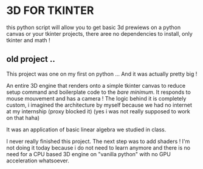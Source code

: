 # 3D FOR TKINTER

this python script will allow you to get basic 3d prewiews on a python canvas or your tkinter projects, there aree no dependencies to install, only tkinter and math !

## old project ..

This project was one on my first on python ... And it was actually pretty big !

An entire 3D engine that renders onto a simple tkinter canvas to reduce setup command and boilerplate code to the *bare minimum*. It responds to mouse mouvement and has a camera ! The logic behind it is completely custom, i imagined the architecture by myself because we had no internet at my internship (proxy blocked it) (yes i was not really supposed to work on that haha)

It was an application of basic linear algebra we studied in class.

I never really finished this project. The next step was to add shaders ! I'm not doing it today because i do not need to learn anymore and there is no need for a CPU based 3D engine on "vanilla python" with no GPU acceleration whatsoever.
